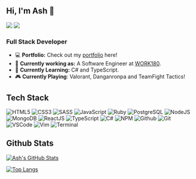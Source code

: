 ## Hi, I'm Ash 👋 

[<img src="https://img.shields.io/badge/Twitter-1DA1F2?style=for-the-badge&logo=twitter&logoColor=white" />](https://twitter.com/Ash_Smith_)
[<img src="https://img.shields.io/badge/LinkedIn-0077B5?style=for-the-badge&logo=linkedin&logoColor=white"/>](https://www.linkedin.com/in/ash-eileen/)

### Full Stack Developer

* 💻 **Portfolio:** Check out my [portfolio](https://ashleysmith.dev/) here!
* 🔭 **Currently working as:** A Software Engineer at [WORK180](https://au.work180.co/). 
* 🌱 **Currently Learning:** C# and TypeScript.
* 🎮 **Currently Playing**: Valorant, Danganronpa and TeamFight Tactics!

## Tech Stack

![HTML5](https://img.icons8.com/color/40/html-5.png)
![CSS3](https://img.icons8.com/color/40/css3.png) 
![SASS](https://img.icons8.com/color/40/sass.png) 
![JavaScript](https://img.icons8.com/color/40/javascript.png) 
![Ruby](https://img.icons8.com/color/40/ruby-programming-language.png)
![PostgreSQL](https://img.icons8.com/color/40/000000/postgreesql.png) 
![NodeJS](https://img.icons8.com/color/40/nodejs.png)
![MongoDB](https://img.icons8.com/color/40/000000/mongodb.png)
![ReactJS](https://img.icons8.com/color/40/react-native.png) 
![TypeScript](https://img.icons8.com/color/40/000000/typescript.png)
![C#](https://img.icons8.com/color/40/000000/c-sharp-logo-2.png)
![NPM](https://img.icons8.com/color/40/npm.png)
![Github](https://img.icons8.com/material-outlined/40/github.png) 
![Git](https://img.icons8.com/color/40/git.png) 
![VSCode](https://img.icons8.com/color/40/visual-studio-code-2019.png) 
![Vim](https://img.icons8.com/ios/40/000000/vimeo.png)
![Terminal](https://img.icons8.com/color/40/console.png)

## Github Stats

[![Ash's GitHub Stats](https://github-readme-stats.vercel.app/api?username=Ash-Eileen&show_icons=true&theme=dracula)](https://github.com/Ash-Eileen)

[![Top Langs](https://github-readme-stats.vercel.app/api/top-langs/?username=Ash-Eileen&layout=compact&theme=dracula)](https://github.com/Ash-Eileen)

<!--
**Ash-Eileen/Ash-Eileen** is a ✨ _special_ ✨ repository because its `README.md` (this file) appears on your GitHub profile.

Here are some ideas to get you started:

- 🔭 I’m currently working on ...
- 🌱 I’m currently learning ...
- 👯 I’m looking to collaborate on ...
- 🤔 I’m looking for help with ...
- 💬 Ask me about ...
- 📫 How to reach me: ...
- 😄 Pronouns: ...
- ⚡ Fun fact: ...
-->
